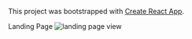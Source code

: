 This project was bootstrapped with [Create React App](https://github.com/facebook/create-react-app).

Landing Page
<img src='https://github.com/azakimi123/personal-project-lynne-and-lee/blob/master/githubImages/ezgif.com-video-cutter%20(1).mp4' alt='landing page view'/>
